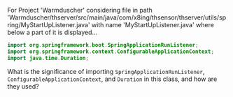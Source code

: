 For Project 'Warmduscher' considering file in path 'Warmduscher/thserver/src/main/java/com/x8ing/thsensor/thserver/utils/spring/MyStartUpListener.java' with name 'MyStartUpListener.java' where below a part of it is displayed...

```java
import org.springframework.boot.SpringApplicationRunListener;
import org.springframework.context.ConfigurableApplicationContext;
import java.time.Duration;
```

What is the significance of importing `SpringApplicationRunListener`, `ConfigurableApplicationContext`, and `Duration` in this class, and how are they used?